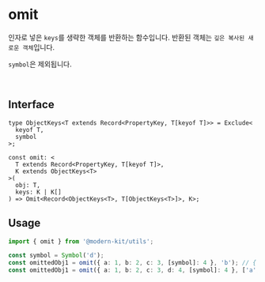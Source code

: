 # omit

인자로 넣은 `keys`를 생략한 객체를 반환하는 함수입니다. 반환된 객체는 `깊은 복사된 새로운 객체`입니다.

`symbol`은 제외됩니다.

<br />

## Interface
```tsx
type ObjectKeys<T extends Record<PropertyKey, T[keyof T]>> = Exclude<
  keyof T,
  symbol
>;

const omit: <
  T extends Record<PropertyKey, T[keyof T]>,
  K extends ObjectKeys<T>
>(
  obj: T,
  keys: K | K[]
) => Omit<Record<ObjectKeys<T>, T[ObjectKeys<T>]>, K>;
```

## Usage
```ts
import { omit } from '@modern-kit/utils';

const symbol = Symbol('d');
const omittedObj1 = omit({ a: 1, b: 2, c: 3, [symbol]: 4 }, 'b'); // { a: 1, c: 3 }
const omittedObj1 = omit({ a: 1, b: 2, c: 3, d: 4, [symbol]: 4 }, ['a', 'd']); // { b: 2, c: 3 }
```